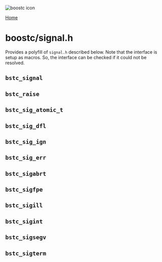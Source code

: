![boostc icon](https://tkellehe.github.io/boostc/images/boostc-icon.png)

[Home](https://tkellehe.github.io/boostc/docs/)

# boostc/signal.h

Provides a polyfill of `signal.h` described below.
Note that the interface is setup as macros.
So, the interface can be checked if it could not be resolved.

## `bstc_signal`


## `bstc_raise`


## `bstc_sig_atomic_t`


## `bstc_sig_dfl`


## `bstc_sig_ign`


## `bstc_sig_err`


## `bstc_sigabrt`


## `bstc_sigfpe`


## `bstc_sigill`


## `bstc_sigint`


## `bstc_sigsegv`


## `bstc_sigterm`
